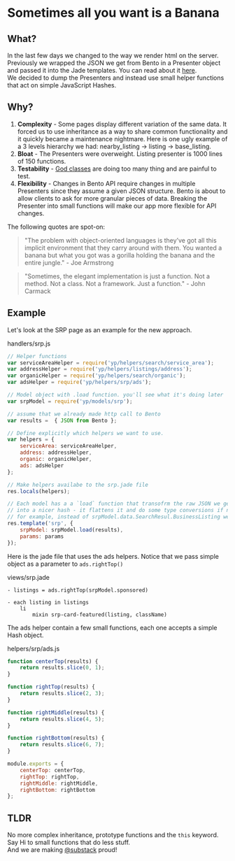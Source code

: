 # Sometimes all you want is a Banana

## What?

In the last few days we changed to the way we render html on the server.
Previously we wrapped the JSON we get from Bento in a Presenter object and passed it into the Jade templates.
You can read about it [here](https://github.com/oren/oren.github.io/blob/master/posts/presenter/presenter.md).  
We decided to dump the Presenters and instead use small helper functions that act on simple JavaScript Hashes.

## Why?

1. **Complexity** - Some pages display different variation of the same data. It forced us to use inheritance as a way to share common functionality and it quickly became a maintenance nightmare.
Here is one ugly example of a 3 levels hierarchy we had: nearby_listing -> listing -> base_listing.
1. **Bloat** - The Presenters were overweight. Listing presenter is 1000 lines of 150 functions.
1. **Testability** - [God classes](http://en.wikipedia.org/wiki/God_object) are doing too many thing and are painful to test.
1. **Flexibility** - Changes in Bento API require changes in multiple Presenters since they assume a given JSON structure.
Bento is about to allow clients to ask for more granular pieces of data. Breaking the Presenter into small functions will make our app more flexible for API changes.

The following quotes are spot-on:  

> "The problem with object-oriented languages is they’ve got all this implicit environment that they carry around with them. You wanted a banana but what you got was a gorilla holding the banana and the entire jungle." - Joe Armstrong

> "Sometimes, the elegant implementation is just a function. Not a method. Not a class. Not a framework. Just a function." - John Carmack

## Example

Let's look at the SRP page as an example for the new approach.

handlers/srp.js
```js
// Helper functions
var serviceAreaHelper = require('yp/helpers/search/service_area');
var addressHelper = require('yp/helpers/listings/address');
var organicHelper = require('yp/helpers/search/organic');
var adsHelper = require('yp/helpers/srp/ads');

// Model object with .load function. you'll see what it's doing later
var srpModel = require('yp/models/srp');

// assume that we already made http call to Bento
var results =  { JSON from Bento };

// Define explicitly which helpers we want to use.
var helpers = {
    serviceArea: serviceAreaHelper,
    address: addressHelper,
    organic: organicHelper,
    ads: adsHelper
};

// Make helpers availabe to the srp.jade file
res.locals(helpers);

// Each model has a a `load` function that transofrm the raw JSON we get from Bento 
// into a nicer hash - it flattens it and do some type conversions if needed.
// for example, instead of srpModel.data.SearchResul.BusinessListing we have srpModel.organic
res.template('srp', {
    srpModel: srpModel.load(results),
    params: params
});
```

Here is the jade file that uses the ads helpers. Notice that we pass simple object as a parameter to `ads.rightTop()`

views/srp.jade
```jade
- listings = ads.rightTop(srpModel.sponsored)

- each listing in listings
    li
        mixin srp-card-featured(listing, className)

```

The ads helper contain a few small functions, each one accepts a simple Hash object.

helpers/srp/ads.js
```js
function centerTop(results) {
    return results.slice(0, 1);
}

function rightTop(results) {
    return results.slice(2, 3);
}

function rightMiddle(results) {
    return results.slice(4, 5);
}

function rightBottom(results) {
    return results.slice(6, 7);
}

module.exports = {
    centerTop: centerTop,
    rightTop: rightTop,
    rightMiddle: rightMiddle,
    rightBottom: rightBottom
};
```

## TLDR

No more complex inheritance, prototype functions and the `this` keyword. Say Hi to small functions that do less stuff.  
And we are making [@substack](http://youtu.be/DCQNm6yiZh0) proud!
